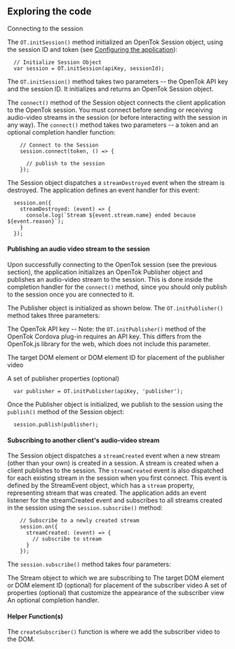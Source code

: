 ## Exploring the code

Connecting to the session

The `OT.initSession()` method initialized an OpenTok Session object, using the session ID and token (see [Configuring the application](https://github.com/opentok/opentok-cordova-samples#configuring-the-application)):
```
  // Initialize Session Object
  var session = OT.initSession(apiKey, sessionId);
```
The `OT.initSession()` method takes two parameters -- the OpenTok API key and the session ID. It initializes and returns an OpenTok Session object.

The `connect()` method of the Session object connects the client application to the OpenTok session. You must connect before sending or receiving audio-video streams in the session (or before interacting with the session in any way). The `connect()` method takes two parameters -- a token and an optional completion handler function:
```
    // Connect to the Session
    session.connect(token, () => {
      
      // publish to the session
    });
```
The Session object dispatches a `streamDestroyed` event when the stream is destroyed. The application defines an event handler for this event:
```
  session.on({
    streamDestroyed: (event) => {
      console.log(`Stream ${event.stream.name} ended because ${event.reason}`);
    }
  });
```
#### Publishing an audio video stream to the session

Upon successfully connecting to the OpenTok session (see the previous section), the application initializes an OpenTok Publisher object and publishes an audio-video stream to the session. This is done inside the completion handler for the `connect()` method, since you should only publish to the session once you are connected to it.

The Publisher object is initialized as shown below. The `OT.initPublisher()` method takes three parameters:

The OpenTok API key -- Note: the `OT.initPublisher()` method of the OpenTok Cordova plug-in requires an API key. This differs from the OpenTok.js library for the web, which does not include this parameter.

The target DOM element or DOM element ID for placement of the publisher video

A set of publisher properties (optional)
```
  var publisher = OT.initPublisher(apiKey, 'publisher');
```
Once the Publisher object is initialized, we publish to the session using the `publish()` method of the Session object:
```
  session.publish(publisher);
```
#### Subscribing to another client's audio-video stream

The Session object dispatches a `streamCreated` event when a new stream (other than your own) is created in a session. A stream is created when a client publishes to the session. The `streamCreated` event is also dispatched for each existing stream in the session when you first connect. This event is defined by the StreamEvent object, which has a `stream` property, representing stream that was created. The application adds an event listener for the streamCreated event and subscribes to all streams created in the session using the `session.subscribe()` method:
```
    // Subscribe to a newly created stream
    session.on({
      streamCreated: (event) => {
        // subscribe to stream
      }
    });
```
The `session.subscribe()` method takes four parameters:

The Stream object to which we are subscribing to
The target DOM element or DOM element ID (optional) for placement of the subscriber video
A set of properties (optional) that customize the appearance of the subscriber view
An optional completion handler.

#### Helper Function(s)

The `createSubscriber()` function is where we add the subscriber video to the DOM.
